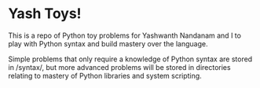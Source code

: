 # Yash Toys!

This is a repo of Python toy problems for Yashwanth Nandanam and I to play with Python syntax and build mastery over the language.

Simple problems that only require a knowledge of Python syntax are stored in /syntax/, but more advanced problems
will be stored in directories relating to mastery of Python libraries and system scripting. 


